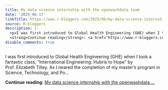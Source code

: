 ```yaml
---
title: My data science internship with the openwashdata team
date: '2025-06-17'
linkTitle: https://www.r-bloggers.com/2025/06/my-data-science-internship-with-the-openwashdata-team-2/
source: R-bloggers
description: |-
  <p>I was first introduced to Global Health Engineering (GHE) when I took a fantastic class; “International Engineering: Hubris to Hope” by Prof. Elizabeth Tilley. As I neared the completion of my master’s program in Science, Technology, and Po...</p>
  <strong>Continue reading</strong>: <a href="https://www.r-bloggers.com/2025/06/my-data-science-internship-with-the-openwashdata-team-2/">My data science internship with the openwashdata ...
disable_comments: true
---
```

<p>I was first introduced to Global Health Engineering (GHE) when I took a fantastic class; “International Engineering: Hubris to Hope” by Prof. Elizabeth Tilley. As I neared the completion of my master’s program in Science, Technology, and Po...</p>
<strong>Continue reading</strong>: <a href="https://www.r-bloggers.com/2025/06/my-data-science-internship-with-the-openwashdata-team-2/">My data science internship with the openwashdata ...